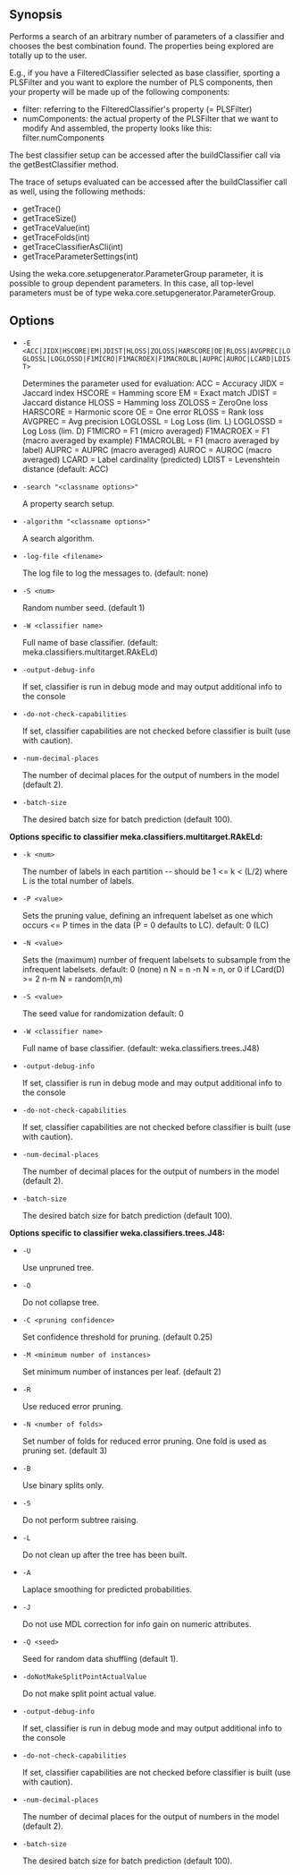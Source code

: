 ## Synopsis
Performs a search of an arbitrary number of parameters of a classifier and chooses the best combination found.
The properties being explored are totally up to the user.

E.g., if you have a FilteredClassifier selected as base classifier, sporting a PLSFilter and you want to explore the number of PLS components, then your property will be made up of the following components:
 - filter: referring to the FilteredClassifier's property (= PLSFilter)
 - numComponents: the actual property of the PLSFilter that we want to modify
And assembled, the property looks like this:
  filter.numComponents


The best classifier setup can be accessed after the buildClassifier call via the getBestClassifier method.

The trace of setups evaluated can be accessed after the buildClassifier call as well, using the following methods:
- getTrace()
- getTraceSize()
- getTraceValue(int)
- getTraceFolds(int)
- getTraceClassifierAsCli(int)
- getTraceParameterSettings(int)

Using the weka.core.setupgenerator.ParameterGroup parameter, it is possible to group dependent parameters. In this case, all top-level parameters must be of type weka.core.setupgenerator.ParameterGroup.

## Options
* `-E <ACC|JIDX|HSCORE|EM|JDIST|HLOSS|ZOLOSS|HARSCORE|OE|RLOSS|AVGPREC|LOGLOSSL|LOGLOSSD|F1MICRO|F1MACROEX|F1MACROLBL|AUPRC|AUROC|LCARD|LDIST>`

    Determines the parameter used for evaluation:
    ACC = Accuracy
    JIDX = Jaccard index
    HSCORE = Hamming score
    EM = Exact match
    JDIST = Jaccard distance
    HLOSS = Hamming loss
    ZOLOSS = ZeroOne loss
    HARSCORE = Harmonic score
    OE = One error
    RLOSS = Rank loss
    AVGPREC = Avg precision
    LOGLOSSL = Log Loss (lim. L)
    LOGLOSSD = Log Loss (lim. D)
    F1MICRO = F1 (micro averaged)
    F1MACROEX = F1 (macro averaged by example)
    F1MACROLBL = F1 (macro averaged by label)
    AUPRC = AUPRC (macro averaged)
    AUROC = AUROC (macro averaged)
    LCARD = Label cardinality (predicted)
    LDIST = Levenshtein distance
    (default: ACC)

* `-search "<classname options>"`

    A property search setup.

* `-algorithm "<classname options>"`

    A search algorithm.

* `-log-file <filename>`

    The log file to log the messages to.
    (default: none)

* `-S <num>`

    Random number seed.
    (default 1)

* `-W <classifier name>`

    Full name of base classifier.
    (default: meka.classifiers.multitarget.RAkELd)

* `-output-debug-info`

    If set, classifier is run in debug mode and
    may output additional info to the console

* `-do-not-check-capabilities`

    If set, classifier capabilities are not checked before classifier is built
    (use with caution).

* `-num-decimal-places`

    The number of decimal places for the output of numbers in the model (default 2).

* `-batch-size`

    The desired batch size for batch prediction  (default 100).

**Options specific to classifier meka.classifiers.multitarget.RAkELd:**

* `-k <num>`

    The number of labels in each partition -- should be 1 <= k < (L/2) where L is the total number of labels.

* `-P <value>`

    Sets the pruning value, defining an infrequent labelset as one which occurs <= P times in the data (P = 0 defaults to LC).
    default: 0	(LC)

* `-N <value>`

    Sets the (maximum) number of frequent labelsets to subsample from the infrequent labelsets.
    default: 0	(none)
    n	N = n
    -n	N = n, or 0 if LCard(D) >= 2
    n-m	N = random(n,m)

* `-S <value>`

    The seed value for randomization
    default: 0

* `-W <classifier name>`

    Full name of base classifier.
    (default: weka.classifiers.trees.J48)

* `-output-debug-info`

    If set, classifier is run in debug mode and
    may output additional info to the console

* `-do-not-check-capabilities`

    If set, classifier capabilities are not checked before classifier is built
    (use with caution).

* `-num-decimal-places`

    The number of decimal places for the output of numbers in the model (default 2).

* `-batch-size`

    The desired batch size for batch prediction  (default 100).

**Options specific to classifier weka.classifiers.trees.J48:**

* `-U`

    Use unpruned tree.

* `-O`

    Do not collapse tree.

* `-C <pruning confidence>`

    Set confidence threshold for pruning.
    (default 0.25)

* `-M <minimum number of instances>`

    Set minimum number of instances per leaf.
    (default 2)

* `-R`

    Use reduced error pruning.

* `-N <number of folds>`

    Set number of folds for reduced error
    pruning. One fold is used as pruning set.
    (default 3)

* `-B`

    Use binary splits only.

* `-S`

    Do not perform subtree raising.

* `-L`

    Do not clean up after the tree has been built.

* `-A`

    Laplace smoothing for predicted probabilities.

* `-J`

    Do not use MDL correction for info gain on numeric attributes.

* `-Q <seed>`

    Seed for random data shuffling (default 1).

* `-doNotMakeSplitPointActualValue`

    Do not make split point actual value.

* `-output-debug-info`

    If set, classifier is run in debug mode and
    may output additional info to the console

* `-do-not-check-capabilities`

    If set, classifier capabilities are not checked before classifier is built
    (use with caution).

* `-num-decimal-places`

    The number of decimal places for the output of numbers in the model (default 2).

* `-batch-size`

    The desired batch size for batch prediction  (default 100).

